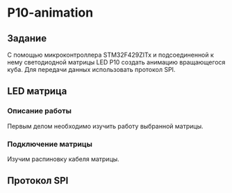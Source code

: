 # P10-animation

## Задание  
С помощью микроконтроллера STM32F429ZITx и подсоединенной к нему светодиодной матрицы LED P10 создать анимацию вращающегося куба. Для передачи данных использовать протокол SPI.  
## LED матрица
### Описание работы
Первым делом необходимо изучить работу выбранной матрицы.  
### Подключение матрицы  
Изучим распиновку кабеля матрицы.  
## Протокол SPI
